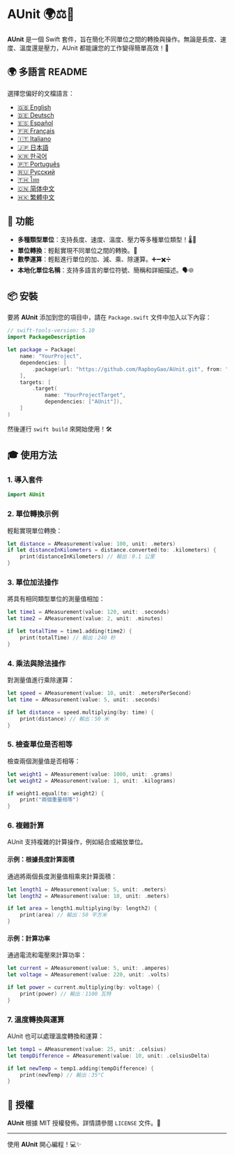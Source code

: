 # AUnit 🌍⚖️📏

**AUnit** 是一個 Swift 套件，旨在簡化不同單位之間的轉換與操作。無論是長度、速度、溫度還是壓力，AUnit 都能讓您的工作變得簡單高效！🚀

## 🌍 多語言 README

選擇您偏好的文檔語言：

- [🇬🇧 English](./README.md)
- [🇩🇪 Deutsch](./README.de.md)
- [🇪🇸 Español](./README.es.md)
- [🇫🇷 Français](./README.fr.md)
- [🇮🇹 Italiano](./README.it.md)
- [🇯🇵 日本語](./README.ja.md)
- [🇰🇷 한국어](./README.ko.md)
- [🇵🇹 Português](./README.pt.md)
- [🇷🇺 Русский](./README.ru.md)
- [🇹🇭 ไทย](./README.th.md)
- [🇨🇳 简体中文](./README.zh-Hans.md)
- [🇭🇰 繁體中文](./README.zh-Hant.md)

## 🌟 功能

- **多種類型單位**：支持長度、速度、溫度、壓力等多種單位類型！🌡️📏
- **單位轉換**：輕鬆實現不同單位之間的轉換。🔄
- **數學運算**：輕鬆進行單位的加、減、乘、除運算。➕➖✖️➗
- **本地化單位名稱**：支持多語言的單位符號、簡稱和詳細描述。🗣️🌐

## 📦 安裝

要將 **AUnit** 添加到您的項目中，請在 `Package.swift` 文件中加入以下內容：

```swift
// swift-tools-version: 5.10
import PackageDescription

let package = Package(
    name: "YourProject",
    dependencies: [
        .package(url: "https://github.com/RapboyGao/AUnit.git", from: "1.0.0"),
    ],
    targets: [
        .target(
            name: "YourProjectTarget",
            dependencies: ["AUnit"]),
    ]
)
```

然後運行 `swift build` 來開始使用！🛠️

## 🎓 使用方法

### 1. **導入套件**

```swift
import AUnit
```

### 2. **單位轉換示例**

輕鬆實現單位轉換：

```swift
let distance = AMeasurement(value: 100, unit: .meters)
if let distanceInKilometers = distance.converted(to: .kilometers) {
    print(distanceInKilometers) // 輸出：0.1 公里
}
```

### 3. **單位加法操作**

將具有相同類型單位的測量值相加：

```swift
let time1 = AMeasurement(value: 120, unit: .seconds)
let time2 = AMeasurement(value: 2, unit: .minutes)

if let totalTime = time1.adding(time2) {
    print(totalTime) // 輸出：240 秒
}
```

### 4. **乘法與除法操作**

對測量值進行乘除運算：

```swift
let speed = AMeasurement(value: 10, unit: .metersPerSecond)
let time = AMeasurement(value: 5, unit: .seconds)

if let distance = speed.multiplying(by: time) {
    print(distance) // 輸出：50 米
}
```

### 5. **檢查單位是否相等**

檢查兩個測量值是否相等：

```swift
let weight1 = AMeasurement(value: 1000, unit: .grams)
let weight2 = AMeasurement(value: 1, unit: .kilograms)

if weight1.equal(to: weight2) {
    print("兩個重量相等")
}
```

### 6. **複雜計算**

AUnit 支持複雜的計算操作，例如結合或縮放單位。

#### 示例：根據長度計算面積

通過將兩個長度測量值相乘來計算面積：

```swift
let length1 = AMeasurement(value: 5, unit: .meters)
let length2 = AMeasurement(value: 10, unit: .meters)

if let area = length1.multiplying(by: length2) {
    print(area) // 輸出：50 平方米
}
```

#### 示例：計算功率

通過電流和電壓來計算功率：

```swift
let current = AMeasurement(value: 5, unit: .amperes)
let voltage = AMeasurement(value: 220, unit: .volts)

if let power = current.multiplying(by: voltage) {
    print(power) // 輸出：1100 瓦特
}
```

### 7. **溫度轉換與運算**

AUnit 也可以處理溫度轉換和運算：

```swift
let temp1 = AMeasurement(value: 25, unit: .celsius)
let tempDifference = AMeasurement(value: 10, unit: .celsiusDelta)

if let newTemp = temp1.adding(tempDifference) {
    print(newTemp) // 輸出：35°C
}
```

## 📜 授權

**AUnit** 根據 MIT 授權發佈。詳情請參閱 `LICENSE` 文件。📄

---

使用 **AUnit** 開心編程！💻✨
